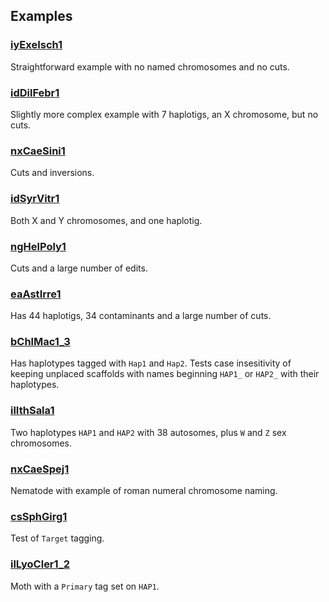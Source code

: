 
## Examples

### [iyExeIsch1](iyExeIsch1)

Straightforward example with no named chromosomes and no cuts.

### [idDilFebr1](idDilFebr1)

Slightly more complex example with 7 haplotigs, an X chromosome, but no cuts.

### [nxCaeSini1](nxCaeSini1)

Cuts and inversions.

### [idSyrVitr1](idSyrVitr1)

Both X and Y chromosomes, and one haplotig.

### [ngHelPoly1](ngHelPoly1)

Cuts and a large number of edits.

### [eaAstIrre1](eaAstIrre1)

Has 44 haplotigs, 34 contaminants and a large number of cuts.

### [bChlMac1_3](bChlMac1_3)

Has haplotypes tagged with `Hap1` and `Hap2`. Tests case insesitivity of
keeping unplaced scaffolds with names beginning `HAP1_` or `HAP2_` with their
haplotypes.

### [ilIthSala1](ilIthSala1)

Two haplotypes `HAP1` and `HAP2` with 38 autosomes, plus `W` and `Z` sex
chromosomes.

### [nxCaeSpej1](nxCaeSpej1)

Nematode with example of roman numeral chromosome naming.

### [csSphGirg1](csSphGirg1)

Test of `Target` tagging.

### [ilLyoCler1_2](ilLyoCler1_2)

Moth with a `Primary` tag set on `HAP1`.
